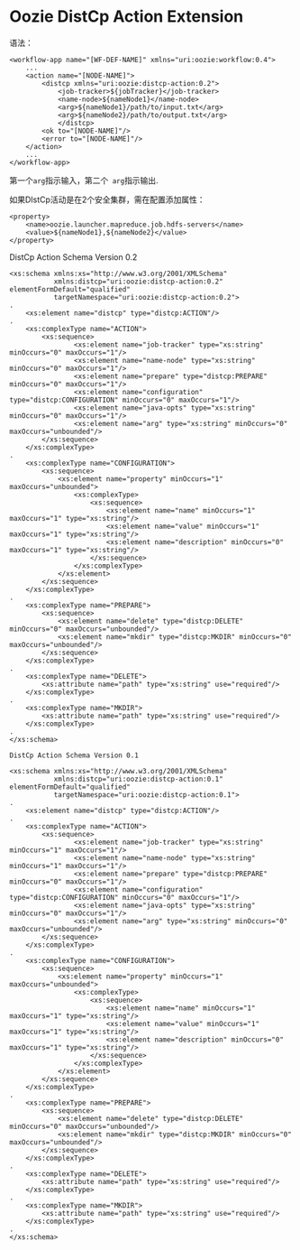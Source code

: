 # Oozie DistCp Action Extension #

语法：

	<workflow-app name="[WF-DEF-NAME]" xmlns="uri:oozie:workflow:0.4">
	    ...
	    <action name="[NODE-NAME]">
	        <distcp xmlns="uri:oozie:distcp-action:0.2">
	            <job-tracker>${jobTracker}</job-tracker>
	            <name-node>${nameNode1}</name-node>
	            <arg>${nameNode1}/path/to/input.txt</arg>
	            <arg>${nameNode2}/path/to/output.txt</arg>
	            </distcp>
	        <ok to="[NODE-NAME]"/>
	        <error to="[NODE-NAME]"/>
	    </action>
	    ...
	</workflow-app>

第一个`arg`指示输入，第二个` arg`指示输出.

如果DIstCp活动是在2个安全集群，需在配置添加属性：
	
	<property>
	    <name>oozie.launcher.mapreduce.job.hdfs-servers</name>
	    <value>${nameNode1},${nameNode2}</value>
	</property>





DistCp Action Schema Version 0.2
	
	<xs:schema xmlns:xs="http://www.w3.org/2001/XMLSchema"
	           xmlns:distcp="uri:oozie:distcp-action:0.2" elementFormDefault="qualified"
	           targetNamespace="uri:oozie:distcp-action:0.2">
	.
	    <xs:element name="distcp" type="distcp:ACTION"/>
	.
	    <xs:complexType name="ACTION">
	        <xs:sequence>
	                <xs:element name="job-tracker" type="xs:string" minOccurs="0" maxOccurs="1"/>
	                <xs:element name="name-node" type="xs:string" minOccurs="0" maxOccurs="1"/>
	                <xs:element name="prepare" type="distcp:PREPARE" minOccurs="0" maxOccurs="1"/>
	                <xs:element name="configuration" type="distcp:CONFIGURATION" minOccurs="0" maxOccurs="1"/>
	                <xs:element name="java-opts" type="xs:string" minOccurs="0" maxOccurs="1"/>
	                <xs:element name="arg" type="xs:string" minOccurs="0" maxOccurs="unbounded"/>
	        </xs:sequence>
	    </xs:complexType>
	.
	    <xs:complexType name="CONFIGURATION">
	        <xs:sequence>
	            <xs:element name="property" minOccurs="1" maxOccurs="unbounded">
	                <xs:complexType>
	                    <xs:sequence>
	                        <xs:element name="name" minOccurs="1" maxOccurs="1" type="xs:string"/>
	                        <xs:element name="value" minOccurs="1" maxOccurs="1" type="xs:string"/>
	                        <xs:element name="description" minOccurs="0" maxOccurs="1" type="xs:string"/>
	                    </xs:sequence>
	                </xs:complexType>
	            </xs:element>
	        </xs:sequence>
	    </xs:complexType>
	.
	    <xs:complexType name="PREPARE">
	        <xs:sequence>
	            <xs:element name="delete" type="distcp:DELETE" minOccurs="0" maxOccurs="unbounded"/>
	            <xs:element name="mkdir" type="distcp:MKDIR" minOccurs="0" maxOccurs="unbounded"/>
	        </xs:sequence>
	    </xs:complexType>
	.
	    <xs:complexType name="DELETE">
	        <xs:attribute name="path" type="xs:string" use="required"/>
	    </xs:complexType>
	.
	    <xs:complexType name="MKDIR">
	        <xs:attribute name="path" type="xs:string" use="required"/>
	    </xs:complexType>
	.
	</xs:schema>
	
	DistCp Action Schema Version 0.1
	
	<xs:schema xmlns:xs="http://www.w3.org/2001/XMLSchema"
	           xmlns:distcp="uri:oozie:distcp-action:0.1" elementFormDefault="qualified"
	           targetNamespace="uri:oozie:distcp-action:0.1">
	.
	    <xs:element name="distcp" type="distcp:ACTION"/>
	.
	    <xs:complexType name="ACTION">
	        <xs:sequence>
	                <xs:element name="job-tracker" type="xs:string" minOccurs="1" maxOccurs="1"/>
	                <xs:element name="name-node" type="xs:string" minOccurs="1" maxOccurs="1"/>
	                <xs:element name="prepare" type="distcp:PREPARE" minOccurs="0" maxOccurs="1"/>
	                <xs:element name="configuration" type="distcp:CONFIGURATION" minOccurs="0" maxOccurs="1"/>
	                <xs:element name="java-opts" type="xs:string" minOccurs="0" maxOccurs="1"/>
	                <xs:element name="arg" type="xs:string" minOccurs="0" maxOccurs="unbounded"/>
	        </xs:sequence>
	    </xs:complexType>
	.
	    <xs:complexType name="CONFIGURATION">
	        <xs:sequence>
	            <xs:element name="property" minOccurs="1" maxOccurs="unbounded">
	                <xs:complexType>
	                    <xs:sequence>
	                        <xs:element name="name" minOccurs="1" maxOccurs="1" type="xs:string"/>
	                        <xs:element name="value" minOccurs="1" maxOccurs="1" type="xs:string"/>
	                        <xs:element name="description" minOccurs="0" maxOccurs="1" type="xs:string"/>
	                    </xs:sequence>
	                </xs:complexType>
	            </xs:element>
	        </xs:sequence>
	    </xs:complexType>
	.
	    <xs:complexType name="PREPARE">
	        <xs:sequence>
	            <xs:element name="delete" type="distcp:DELETE" minOccurs="0" maxOccurs="unbounded"/>
	            <xs:element name="mkdir" type="distcp:MKDIR" minOccurs="0" maxOccurs="unbounded"/>
	        </xs:sequence>
	    </xs:complexType>
	.
	    <xs:complexType name="DELETE">
	        <xs:attribute name="path" type="xs:string" use="required"/>
	    </xs:complexType>
	.
	    <xs:complexType name="MKDIR">
	        <xs:attribute name="path" type="xs:string" use="required"/>
	    </xs:complexType>
	.
	</xs:schema>
